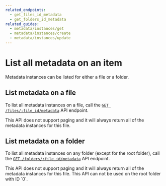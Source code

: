 ```yaml
---
related_endpoints:
  - get_files_id_metadata
  - get_folders_id_metadata
related_guides:
  - metadata/instances/get
  - metadata/instances/create
  - metadata/instances/update
---
```


# List all metadata on an item

Metadata instances can be listed for either a file or a folder.

## List metadata on a file

To list all metadata instances on a file, call the 
[`GET /files/:file_id/metadata`][get_metadata_file] API endpoint.

<Samples id="get_files_id_metadata" />

<Message warning>
  This API does not support paging and it will always return all of the metadata
  instances for this file.
</Message>

## List metadata on a folder

To list all metadata instances on any folder (except for the root folder), call
the [`GET /folders/:file_id/metadata`][get_metadata_file] API endpoint.

<Samples id="get_folders_id_metadata" />

<Message warning>
  This API does not support paging and it will always return all of the metadata
  instances for this file. This API can not be used on the root folder with ID `0`.
</Message>

[get_metadata_file]: e://get_files_id_metadata
[get_metadata_folder]: e://get_folders_id_metadata
